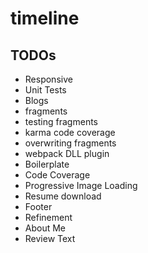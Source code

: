 # timeline

## TODOs
 * Responsive
 * Unit Tests
 * Blogs
  * fragments
  * testing fragments   
  * karma code coverage
  * overwriting fragments
  * webpack DLL plugin
 * Boilerplate
 * Code Coverage
 * Progressive Image Loading
 * Resume download
 * Footer
 * Refinement
 * About Me
 * Review Text
 